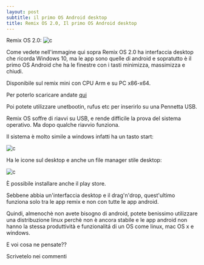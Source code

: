 ```yaml
---
layout: post
subtitle: il primo OS Android desktop
title: Remix OS 2.0, Il primo OS Android desktop
---
```



Remix OS 2.0:
![c](http://i.imgur.com/nvNg1Hw.jpg)

Come vedete nell'immagine qui sopra Remix OS 2.0 ha interfaccia desktop che ricorda Windows 10, ma le app sono quelle di android e sopratutto è il primo OS Android che ha le finestre con i tasti minimizza, massimizza e chiudi.

Disponibile sul remix mini con CPU Arm e su PC x86-x64.

Per poterlo scaricare andate [qui](http://www.jide.com/en/remixos-for-pc)

Poi potete utilizzare unetbootin, rufus etc per inserirlo su una Pennetta USB.

Remix OS soffre di riavvi su USB, e rende difficile la prova del sistema operativo.
Ma dopo qualche riavvio funziona.

Il sistema è molto simile a windows infatti ha un tasto start:

![c](http://images.frandroid.com/wp-content/uploads/2015/08/Capture-d%E2%80%99%C3%A9cran-2015-08-07-%C3%A0-13.47.121.png)

Ha le icone sul desktop e anche un file manager stile desktop:

![c](http://ilikekillnerds.com/wp-content/uploads/2015/11/remix-os-file-manager-android.png)

È possibile installare anche il play store.

Sebbene abbia un'interfaccia desktop e il drag'n'drop, quest'ultimo funziona solo tra le app remix e non con tutte le app android.

Quindi, almenochè non avete bisogno di android, potete benissimo utilizzare una distribuzione linux perchè non è ancora stabile e le app android non hanno la stessa produttività e funzionalitá di un OS come linux, mac OS x e windows.

E voi cosa ne pensate??

Scrivetelo nei commenti
